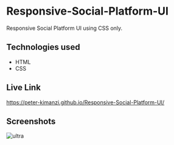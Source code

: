 # Responsive-Social-Platform-UI

Responsive Social Platform UI using CSS only.

## Technologies used

* HTML
* CSS

## Live Link 

https://peter-kimanzi.github.io/Responsive-Social-Platform-UI/

## Screenshots

![ultra](https://user-images.githubusercontent.com/71552773/197989940-c322b2d7-704a-4049-bbf3-160fc9834dd7.PNG)
